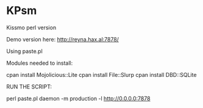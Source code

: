 # KPsm
Kissmo perl version


Demo version here: http://reyna.hax.al:7878/

Using paste.pl

Modules needed to install:

cpan install Mojolicious::Lite
cpan install File::Slurp
cpan install DBD::SQLite

RUN THE SCRIPT:

perl paste.pl daemon -m production -l http://0.0.0.0:7878
